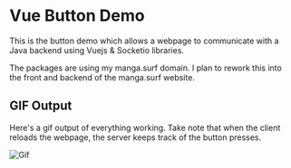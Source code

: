 # Vue Button Demo
This is the button demo which allows a webpage to communicate with a Java backend using Vuejs & Socketio libraries.

The packages are using my manga.surf domain. I plan to rework this into the front and backend of the manga.surf website.

## GIF Output
Here's a gif output of everything working. Take note that when the client reloads the webpage, the server keeps track of the button presses.

![Gif](https://i.imgur.com/kSrDdXg.gif)
